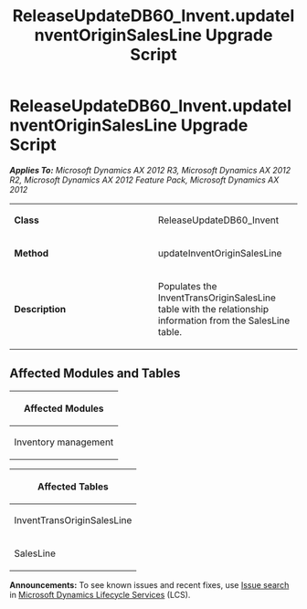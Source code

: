 ﻿---
title: ReleaseUpdateDB60_Invent.updateInventOriginSalesLine Upgrade Script
TOCTitle: ReleaseUpdateDB60_Invent.updateInventOriginSalesLine Upgrade Script
ms:assetid: b70332a4-8339-9354-24f5-65ef428201dc
ms:mtpsurl: https://msdn.microsoft.com/en-us/library/JJ737046(v=AX.60)
ms:contentKeyID: 49710728
ms.date: 05/18/2015
mtps_version: v=AX.60
---

# ReleaseUpdateDB60\_Invent.updateInventOriginSalesLine Upgrade Script 


_**Applies To:** Microsoft Dynamics AX 2012 R3, Microsoft Dynamics AX 2012 R2, Microsoft Dynamics AX 2012 Feature Pack, Microsoft Dynamics AX 2012_

<table>
<colgroup>
<col style="width: 50%" />
<col style="width: 50%" />
</colgroup>
<tbody>
<tr class="odd">
<td><p><strong>Class</strong></p></td>
<td><p>ReleaseUpdateDB60_Invent</p></td>
</tr>
<tr class="even">
<td><p><strong>Method</strong></p></td>
<td><p>updateInventOriginSalesLine</p></td>
</tr>
<tr class="odd">
<td><p><strong>Description</strong></p></td>
<td><p>Populates the InventTransOriginSalesLine table with the relationship information from the SalesLine table.</p></td>
</tr>
</tbody>
</table>


## Affected Modules and Tables

<table>
<colgroup>
<col style="width: 100%" />
</colgroup>
<thead>
<tr class="header">
<th><p>Affected Modules</p></th>
</tr>
</thead>
<tbody>
<tr class="odd">
<td><p>Inventory management</p></td>
</tr>
</tbody>
</table>


<table>
<colgroup>
<col style="width: 100%" />
</colgroup>
<thead>
<tr class="header">
<th><p>Affected Tables</p></th>
</tr>
</thead>
<tbody>
<tr class="odd">
<td><p>InventTransOriginSalesLine</p></td>
</tr>
<tr class="even">
<td><p>SalesLine</p></td>
</tr>
</tbody>
</table>

  
**Announcements:** To see known issues and recent fixes, use [Issue search](http://go.microsoft.com/fwlink/?linkid=389258) in [Microsoft Dynamics Lifecycle Services](http://go.microsoft.com/fwlink/?linkid=306505) (LCS).


